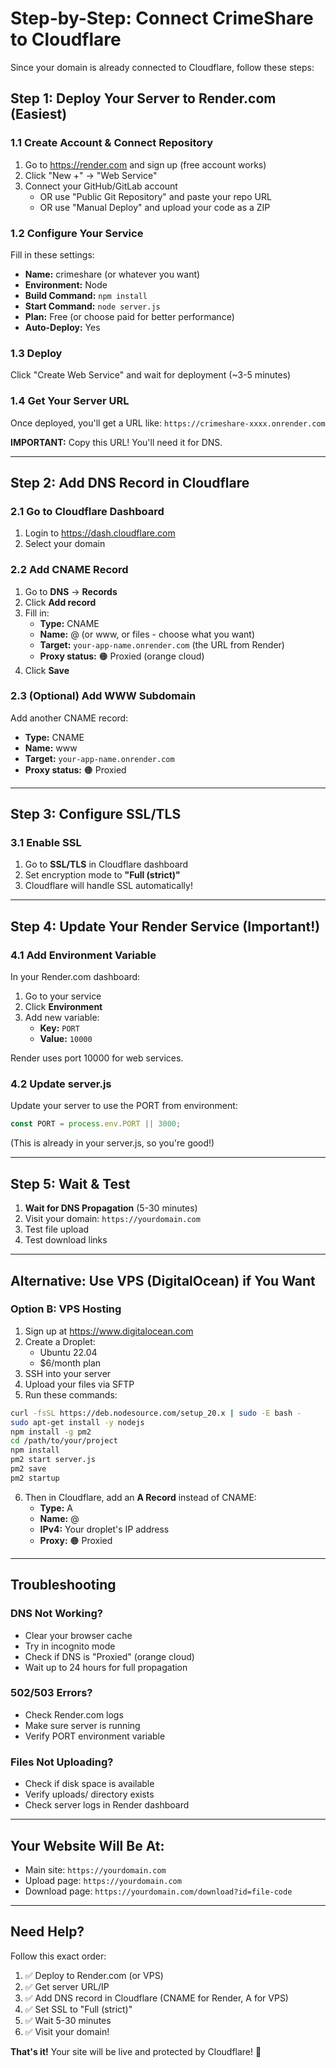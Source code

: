 # Step-by-Step: Connect CrimeShare to Cloudflare

Since your domain is already connected to Cloudflare, follow these steps:

## Step 1: Deploy Your Server to Render.com (Easiest)

### 1.1 Create Account & Connect Repository
1. Go to https://render.com and sign up (free account works)
2. Click "New +" → "Web Service"
3. Connect your GitHub/GitLab account
   - OR use "Public Git Repository" and paste your repo URL
   - OR use "Manual Deploy" and upload your code as a ZIP

### 1.2 Configure Your Service
Fill in these settings:
- **Name:** crimeshare (or whatever you want)
- **Environment:** Node
- **Build Command:** `npm install`
- **Start Command:** `node server.js`
- **Plan:** Free (or choose paid for better performance)
- **Auto-Deploy:** Yes

### 1.3 Deploy
Click "Create Web Service" and wait for deployment (~3-5 minutes)

### 1.4 Get Your Server URL
Once deployed, you'll get a URL like:
`https://crimeshare-xxxx.onrender.com`

**IMPORTANT:** Copy this URL! You'll need it for DNS.

---

## Step 2: Add DNS Record in Cloudflare

### 2.1 Go to Cloudflare Dashboard
1. Login to https://dash.cloudflare.com
2. Select your domain

### 2.2 Add CNAME Record
1. Go to **DNS** → **Records**
2. Click **Add record**
3. Fill in:
   - **Type:** CNAME
   - **Name:** @ (or www, or files - choose what you want)
   - **Target:** `your-app-name.onrender.com` (the URL from Render)
   - **Proxy status:** 🟠 Proxied (orange cloud)
4. Click **Save**

### 2.3 (Optional) Add WWW Subdomain
Add another CNAME record:
- **Type:** CNAME
- **Name:** www
- **Target:** `your-app-name.onrender.com`
- **Proxy status:** 🟠 Proxied

---

## Step 3: Configure SSL/TLS

### 3.1 Enable SSL
1. Go to **SSL/TLS** in Cloudflare dashboard
2. Set encryption mode to **"Full (strict)"**
3. Cloudflare will handle SSL automatically!

---

## Step 4: Update Your Render Service (Important!)

### 4.1 Add Environment Variable
In your Render.com dashboard:
1. Go to your service
2. Click **Environment**
3. Add new variable:
   - **Key:** `PORT`
   - **Value:** `10000`

Render uses port 10000 for web services.

### 4.2 Update server.js
Update your server to use the PORT from environment:

```javascript
const PORT = process.env.PORT || 3000;
```

(This is already in your server.js, so you're good!)

---

## Step 5: Wait & Test

1. **Wait for DNS Propagation** (5-30 minutes)
2. Visit your domain: `https://yourdomain.com`
3. Test file upload
4. Test download links

---

## Alternative: Use VPS (DigitalOcean) if You Want

### Option B: VPS Hosting
1. Sign up at https://www.digitalocean.com
2. Create a Droplet:
   - Ubuntu 22.04
   - $6/month plan
3. SSH into your server
4. Upload your files via SFTP
5. Run these commands:

```bash
curl -fsSL https://deb.nodesource.com/setup_20.x | sudo -E bash -
sudo apt-get install -y nodejs
npm install -g pm2
cd /path/to/your/project
npm install
pm2 start server.js
pm2 save
pm2 startup
```

6. Then in Cloudflare, add an **A Record** instead of CNAME:
   - **Type:** A
   - **Name:** @
   - **IPv4:** Your droplet's IP address
   - **Proxy:** 🟠 Proxied

---

## Troubleshooting

### DNS Not Working?
- Clear your browser cache
- Try in incognito mode
- Check if DNS is "Proxied" (orange cloud)
- Wait up to 24 hours for full propagation

### 502/503 Errors?
- Check Render.com logs
- Make sure server is running
- Verify PORT environment variable

### Files Not Uploading?
- Check if disk space is available
- Verify uploads/ directory exists
- Check server logs in Render dashboard

---

## Your Website Will Be At:
- Main site: `https://yourdomain.com`
- Upload page: `https://yourdomain.com`
- Download page: `https://yourdomain.com/download?id=file-code`

---

## Need Help?

Follow this exact order:
1. ✅ Deploy to Render.com (or VPS)
2. ✅ Get server URL/IP
3. ✅ Add DNS record in Cloudflare (CNAME for Render, A for VPS)
4. ✅ Set SSL to "Full (strict)"
5. ✅ Wait 5-30 minutes
6. ✅ Visit your domain!

**That's it!** Your site will be live and protected by Cloudflare! 🎉

